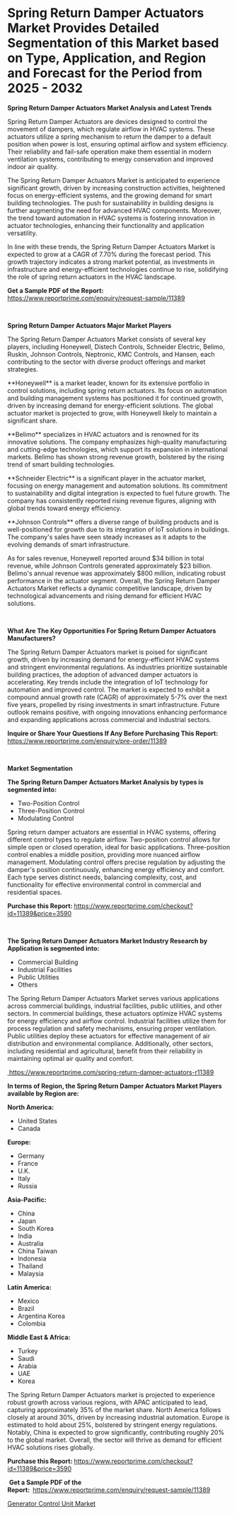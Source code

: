 <p><h1>Spring Return Damper Actuators Market Provides Detailed Segmentation of this Market based on Type, Application, and Region and Forecast for the Period from 2025 - 2032</h1></p><p><strong>Spring Return Damper Actuators Market Analysis and Latest Trends</strong></p>
<p><p>Spring Return Damper Actuators are devices designed to control the movement of dampers, which regulate airflow in HVAC systems. These actuators utilize a spring mechanism to return the damper to a default position when power is lost, ensuring optimal airflow and system efficiency. Their reliability and fail-safe operation make them essential in modern ventilation systems, contributing to energy conservation and improved indoor air quality.</p><p>The Spring Return Damper Actuators Market is anticipated to experience significant growth, driven by increasing construction activities, heightened focus on energy-efficient systems, and the growing demand for smart building technologies. The push for sustainability in building designs is further augmenting the need for advanced HVAC components. Moreover, the trend toward automation in HVAC systems is fostering innovation in actuator technologies, enhancing their functionality and application versatility.</p><p>In line with these trends, the Spring Return Damper Actuators Market is expected to grow at a CAGR of 7.70% during the forecast period. This growth trajectory indicates a strong market potential, as investments in infrastructure and energy-efficient technologies continue to rise, solidifying the role of spring return actuators in the HVAC landscape.</p></p>
<p><strong>Get a Sample PDF of the Report:&nbsp;</strong> <a href="https://www.reportprime.com/enquiry/request-sample/11389?utm_campaign=3506&utm_medium=2&utm_source=Github&utm_content=ia&utm_term=20032025&utm_id=spring-return-damper-actuators">https://www.reportprime.com/enquiry/request-sample/11389</a></p>
<p>&nbsp;</p>
<p><strong>Spring Return Damper Actuators Major Market Players</strong></p>
<p><p>The Spring Return Damper Actuators Market consists of several key players, including Honeywell, Distech Controls, Schneider Electric, Belimo, Ruskin, Johnson Controls, Neptronic, KMC Controls, and Hansen, each contributing to the sector with diverse product offerings and market strategies.</p><p>**Honeywell** is a market leader, known for its extensive portfolio in control solutions, including spring return actuators. Its focus on automation and building management systems has positioned it for continued growth, driven by increasing demand for energy-efficient solutions. The global actuator market is projected to grow, with Honeywell likely to maintain a significant share.</p><p>**Belimo** specializes in HVAC actuators and is renowned for its innovative solutions. The company emphasizes high-quality manufacturing and cutting-edge technologies, which support its expansion in international markets. Belimo has shown strong revenue growth, bolstered by the rising trend of smart building technologies.</p><p>**Schneider Electric** is a significant player in the actuator market, focusing on energy management and automation solutions. Its commitment to sustainability and digital integration is expected to fuel future growth. The company has consistently reported rising revenue figures, aligning with global trends toward energy efficiency.</p><p>**Johnson Controls** offers a diverse range of building products and is well-positioned for growth due to its integration of IoT solutions in buildings. The company's sales have seen steady increases as it adapts to the evolving demands of smart infrastructure.</p><p>As for sales revenue, Honeywell reported around $34 billion in total revenue, while Johnson Controls generated approximately $23 billion. Belimo's annual revenue was approximately $800 million, indicating robust performance in the actuator segment. Overall, the Spring Return Damper Actuators Market reflects a dynamic competitive landscape, driven by technological advancements and rising demand for efficient HVAC solutions.</p></p>
<p>&nbsp;</p>
<p><strong>What Are The Key Opportunities For Spring Return Damper Actuators Manufacturers?</strong></p>
<p><p>The Spring Return Damper Actuators market is poised for significant growth, driven by increasing demand for energy-efficient HVAC systems and stringent environmental regulations. As industries prioritize sustainable building practices, the adoption of advanced damper actuators is accelerating. Key trends include the integration of IoT technology for automation and improved control. The market is expected to exhibit a compound annual growth rate (CAGR) of approximately 5-7% over the next five years, propelled by rising investments in smart infrastructure. Future outlook remains positive, with ongoing innovations enhancing performance and expanding applications across commercial and industrial sectors.</p></p>
<p><strong>Inquire or Share Your Questions If Any Before Purchasing This Report:</strong> <a href="https://www.reportprime.com/enquiry/pre-order/11389?utm_campaign=3506&utm_medium=2&utm_source=Github&utm_content=ia&utm_term=20032025&utm_id=spring-return-damper-actuators">https://www.reportprime.com/enquiry/pre-order/11389</a></p>
<p>&nbsp;</p>
<p><strong>Market Segmentation</strong></p>
<p><strong>The Spring Return Damper Actuators Market Analysis by types is segmented into:</strong></p>
<p><ul><li>Two-Position Control</li><li>Three-Position Control</li><li>Modulating Control</li></ul></p>
<p><p>Spring return damper actuators are essential in HVAC systems, offering different control types to regulate airflow. Two-position control allows for simple open or closed operation, ideal for basic applications. Three-position control enables a middle position, providing more nuanced airflow management. Modulating control offers precise regulation by adjusting the damper's position continuously, enhancing energy efficiency and comfort. Each type serves distinct needs, balancing complexity, cost, and functionality for effective environmental control in commercial and residential spaces.</p></p>
<p><strong>Purchase this Report:&nbsp;</strong><a href="https://www.reportprime.com/checkout?id=11389&price=3590&utm_campaign=3506&utm_medium=2&utm_source=Github&utm_content=ia&utm_term=20032025&utm_id=spring-return-damper-actuators">https://www.reportprime.com/checkout?id=11389&price=3590</a></p>
<p>&nbsp;</p>
<p><strong>The Spring Return Damper Actuators Market Industry Research by Application is segmented into:</strong></p>
<p><ul><li>Commercial Building</li><li>Industrial Facilities</li><li>Public Utilities</li><li>Others</li></ul></p>
<p><p>The Spring Return Damper Actuators Market serves various applications across commercial buildings, industrial facilities, public utilities, and other sectors. In commercial buildings, these actuators optimize HVAC systems for energy efficiency and airflow control. Industrial facilities utilize them for process regulation and safety mechanisms, ensuring proper ventilation. Public utilities deploy these actuators for effective management of air distribution and environmental compliance. Additionally, other sectors, including residential and agricultural, benefit from their reliability in maintaining optimal air quality and comfort.</p></p>
<p><a href="https://www.reportprime.com/spring-return-damper-actuators-r11389?utm_campaign=3506&utm_medium=2&utm_source=Github&utm_content=ia&utm_term=20032025&utm_id=spring-return-damper-actuators">&nbsp;https://www.reportprime.com/spring-return-damper-actuators-r11389</a></p>
<p><strong>In terms of Region, the Spring Return Damper Actuators Market Players available by Region are:</strong></p>
<p>
    <p> <strong> North America: </strong>
        <ul>
            <li>United States</li>
            <li>Canada</li>
        </ul>
        </p> 
    <p> <strong> Europe: </strong>
        <ul>
            <li>Germany</li>
            <li>France</li>
            <li>U.K.</li>
            <li>Italy</li>
            <li>Russia</li>
        </ul>
        </p> 
    <p> <strong> Asia-Pacific: </strong>
        <ul>
            <li>China</li>
            <li>Japan</li>
            <li>South Korea</li>
            <li>India</li>
            <li>Australia</li>
            <li>China Taiwan</li>
            <li>Indonesia</li>
            <li>Thailand</li>
            <li>Malaysia</li>
        </ul>
        </p> 
    <p> <strong> Latin America: </strong>
        <ul>
            <li>Mexico</li>
            <li>Brazil</li>
            <li>Argentina Korea</li>
            <li>Colombia</li>
        </ul>
        </p> 
    <p> <strong> Middle East & Africa: </strong>
        <ul>
            <li>Turkey</li>
            <li>Saudi</li>
            <li>Arabia</li>
            <li>UAE</li>
            <li>Korea</li>
        </ul>
    </p>
    </p>
<p><p>The Spring Return Damper Actuators market is projected to experience robust growth across various regions, with APAC anticipated to lead, capturing approximately 35% of the market share. North America follows closely at around 30%, driven by increasing industrial automation. Europe is estimated to hold about 25%, bolstered by stringent energy regulations. Notably, China is expected to grow significantly, contributing roughly 20% to the global market. Overall, the sector will thrive as demand for efficient HVAC solutions rises globally.</p></p>
<p><strong>Purchase this Report: </strong><a href="https://www.reportprime.com/checkout?id=11389&price=3590&utm_campaign=3506&utm_medium=2&utm_source=Github&utm_content=ia&utm_term=20032025&utm_id=spring-return-damper-actuators">https://www.reportprime.com/checkout?id=11389&price=3590</a></p>
<p>&nbsp;<strong>Get a Sample PDF of the Report:&nbsp;&nbsp;</strong><a href="https://www.reportprime.com/enquiry/request-sample/11389?utm_campaign=3506&utm_medium=2&utm_source=Github&utm_content=ia&utm_term=20032025&utm_id=spring-return-damper-actuators">https://www.reportprime.com/enquiry/request-sample/11389</a></p>
<p><strong></strong></p>
<p><p><a href="https://github.com/mokeleveisel/Market-Research-Report-List-1/blob/main/generator-control-unit-market.md?utm_campaign=3506&utm_medium=2&utm_source=Github&utm_content=ia&utm_term=20032025&utm_id=spring-return-damper-actuators">Generator Control Unit Market</a></p></p>